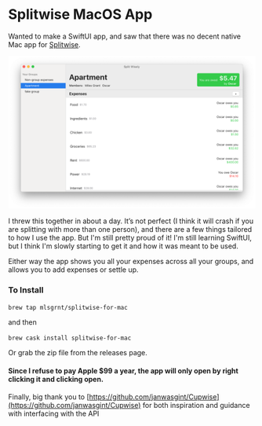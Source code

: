 # Splitwise MacOS App

Wanted to make a SwiftUI app, and saw that there was no decent native Mac app for [Splitwise](https://secure.splitwise.com/#/dashboard).

![](screenshot.png)

I threw this together in about a day. It’s not perfect (I think it will crash if you are splitting with more than one person), and there are a few things tailored to how I use the app. But I'm still pretty proud of it! I'm still learning SwiftUI, but I think I'm slowly starting to get it and how it was meant to be used.

Either way the app shows you all your expenses across all your groups, and allows you to add expenses or settle up.

### To Install
`brew tap mlsgrnt/splitwise-for-mac`

and then

`brew cask install splitwise-for-mac`

Or grab the zip file from the releases page. 

#### Since I refuse to pay Apple $99 a year, the app will only open by right clicking it and clicking open.


Finally, big thank you to [https://github.com/janwasgint/Cupwise](https://github.com/janwasgint/Cupwise) for both inspiration and guidance with interfacing with the API
